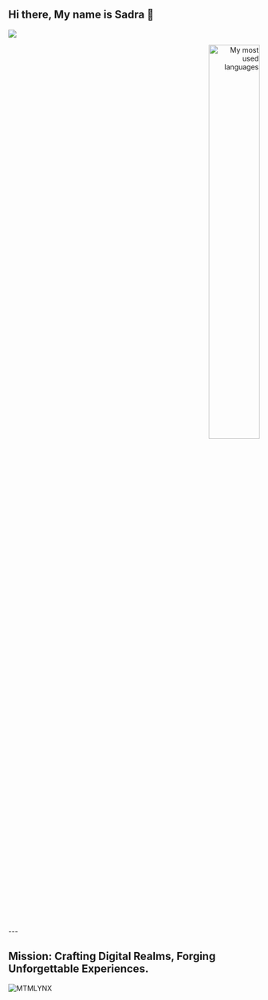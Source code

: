 ## Hi there, My name is Sadra 👋

<!--
**SadraAG84/SadraAG84** is a ✨ _special_ ✨ repository because its `README.md` (this file) appears on your GitHub profile.

Here are some ideas to get you started:

- 🔭 I’m currently working on ...
- 🌱 I’m currently learning ...
- 👯 I’m looking to collaborate on ...
- 🤔 I’m looking for help with ...
- 💬 Ask me about ...
- 📫 How to reach me: alizadeh.sadra.gh@gmail.com
- 😄 Pronouns: ...
- ⚡ Fun fact: ...
-->




<picture align="center">
  <source
    srcset="https://github-readme-stats.vercel.app/api?username=SadraAG84&show_icons=true&theme=dark"
    media="(prefers-color-scheme: dark)"
  />
  <source
    srcset="https://github-readme-stats.vercel.app/api?username=SadraAG84&show_icons=true"
    media="(prefers-color-scheme: light), (prefers-color-scheme: no-preference)"
  />
  <img src="https://github-readme-stats.vercel.app/api?username=SadraAG84&show_icons=true" />
</picture>


<p align="right">
<img src="https://github-readme-stats.vercel.app/api/top-langs?username=SadraAG84&theme=transparent&hide_border=true&hide=html&layout=compact&langs_count=6&card_width=275" alt="My most used languages" width="45%">
</p>
---

## Mission: Crafting Digital Realms, Forging Unforgettable Experiences.

<p align="left">
  <img src="https://komarev.com/ghpvc/?username=SadraAG84&label=Profile%20Views&color=0e75b6&style=flat" alt="MTMLYNX" />
</p>
